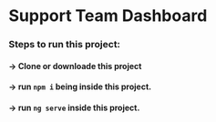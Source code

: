 # Support Team Dashboard

### Steps to run this project:

#### -> Clone or downloade this project
#### -> run `npm i` being inside this project.
#### -> run `ng serve` inside this project.
